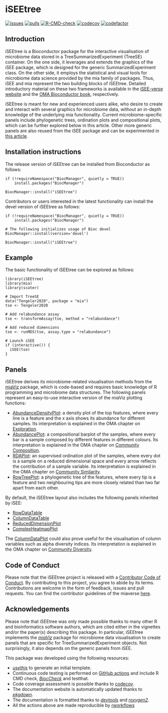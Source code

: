 # iSEEtree

[![issues](https://img.shields.io/github/issues/microbiome/iSEEtree)](https://github.com/microbiome/iSEEtree/issues)
[![pulls](https://img.shields.io/github/issues-pr/microbiome/iSEEtree)](https://github.com/microbiome/iSEEtree/pulls)
[![R-CMD-check](https://github.com/microbiome/iSEEtree/workflows/rworkflows/badge.svg)](https://github.com/microbiome/iSEEtree/actions)
[![codecov](https://codecov.io/gh/microbiome/iSEEtree/branch/devel/graph/badge.svg)](https://app.codecov.io/gh/microbiome/iSEEtree?branch=devel)
[![codefactor](https://www.codefactor.io/repository/github/microbiome/iseetree/badge)](https://www.codefactor.io/repository/github/microbiome/iseetree)

## Introduction

iSEEtree is a Bioconductor package for the interactive visualisation of
microbiome data stored in a TreeSummarizedExperiment (TreeSE) container. On the
one side, it leverages and extends the graphics of the iSEE package, which is
designed for the generic SummarizedExperiment class. On the other side, it
employs the statistical and visual tools for microbiome data science provided by
the mia family of packages. Thus, iSEE and mia represent the two building blocks
of iSEEtree. Detailed introductory material on these two frameworks is available
in the [iSEE-verse website](https://isee.github.io/) and the
[OMA Bioconductor book](https://microbiome.github.io/OMA/docs/devel/),
respectively.

iSEEtree is meant for new and experienced users alike, who desire to create and
interact with several graphics for microbiome data, without an in-depth
knowledge of the underlying mia functionality. Current microbiome-specific
panels include phylogenetic trees, ordination plots and compositional plots,
which can be further explored below in this article. Other more generic panels
are also reused from the iSEE package and can be experimented in
[this article](https://isee.github.io/iSEE/articles/basic.html).

## Installation instructions
The release version of iSEEtree can be installed from Bioconductor as follows:

```
if (!requireNamespace("BiocManager", quietly = TRUE))
    install.packages("BiocManager")

BiocManager::install("iSEEtree")
```

Contributors or users interested in the latest functionality can install the
devel version of iSEEtree as follows:

```
if (!requireNamespace("BiocManager", quietly = TRUE))
    install.packages("BiocManager")

# The following initializes usage of Bioc devel
BiocManager::install(version='devel')

BiocManager::install("iSEEtree")
```

## Example
The basic functionality of iSEEtree can be explored as follows:

```
library(iSEEtree)
library(mia)
library(scater)

# Import TreeSE
data("Tengeler2020", package = "mia")
tse <- Tengeler2020

# Add relabundance assay
tse <- transformAssay(tse, method = "relabundance")

# Add reduced dimensions
tse <- runMDS(tse, assay.type = "relabundance")

# Launch iSEE
if (interactive()) {
  iSEE(tse)
}
```

## Panels

iSEEtree derives its microbiome-related visualisation methods from the
[miaViz](https://microbiome.github.io/miaViz/) package, which is code-based and
requires basic knowledge of R programming and microbiome data structures. The
following panels represent an easy-to-use interactive version of the miaViz
plotting functions:

- [AbundanceDensityPlot](https://microbiome.github.io/iSEEtree/reference/AbundanceDensityPlot.html):
  a density plot of the top features, where every line is a feature and the x
  axis shows its abundance for different samples. Its interpretation is
  explained in the OMA chapter on
  [Exploration](https://microbiome.github.io/OMA/docs/devel/pages/12_quality_control.html).
- [AbundancePlot](https://microbiome.github.io/iSEEtree/reference/AbundancePlot.html):
  a compositional barplot of the samples, where every bar is a sample composed
  by different features in different colours. Its interpretation is explained
  in the OMA chapter on
  [Community Composition](https://microbiome.github.io/OMA/docs/devel/pages/21_microbiome_community.html).
- [RDAPlot](https://microbiome.github.io/iSEEtree/reference/RDAPlot.html): an
  supervised ordination plot of the samples, where every dot is a sample on a
  reduced dimensional space and every arrow reflects the contribution of a
  sample variable. Its interpretation is explained in the OMA chapter on
  [Community Similarity](https://microbiome.github.io/OMA/docs/devel/pages/20_beta_diversity.html).
- [RowTreePlot](https://microbiome.github.io/iSEEtree/reference/RowTreePlot.html):
  a phylogenetic tree of the features, where every tip is a feature and two
  neighbouring tips are more closely related than two far apart from each other.

By default, the iSEEtree layout also includes the following panels inherited by
iSEE:

- [RowDataTable](https://isee.github.io/iSEE/articles/basic.html#row-data-tables)
- [ColumnDataTable](https://isee.github.io/iSEE/articles/basic.html#column-data-tables)
- [ReducedDimensionPlot](https://isee.github.io/iSEE/articles/basic.html#reduced-dimension-plots)
- [ComplexHeatmapPlot](https://isee.github.io/iSEE/articles/basic.html#heat-maps)

The [ColumnDataPlot](https://isee.github.io/iSEE/articles/basic.html#coldataplot)
could also prove useful for the visualisation of column variables such as
alpha diversity indices. Its interpretation is explained in the OMA chapter on
[Community Diversity](https://microbiome.github.io/OMA/docs/devel/pages/14_alpha_diversity.html).

## Code of Conduct
Please note that the iSEEtree project is released with a
[Contributor Code of Conduct](https://bioconductor.org/about/code-of-conduct/).
By contributing to this project, you agree to abide by its terms. Contributions
are welcome in the form of feedback, issues and pull requests. You can find the
contributor guidelines of the miaverse
[here](https://github.com/microbiome/mia/blob/devel/CONTRIBUTING.md).

## Acknowledgements
Please note that iSEEtree was only made possible thanks to many other R and
bioinformatics software authors, which are cited either in the vignettes and/or
the paper(s) describing this package. In particular, iSEEtree implements the [_miaViz_](https://microbiome.github.io/miaViz/) package for microbiome data
visualisation to create panels that are specific for TreeSummarizedExperiment
objects. Not surprisingly, it also depends on the generic panels from iSEE.

This package was developed using the following resources:

- [_usethis_](https://cran.r-project.org/web/packages/usethis/) to generate an
  initial template.
- Continuous code testing is performed on
  [GitHub actions](https://github.com/features/actions) and include R CMD check,
  [_BiocCheck_](https://bioconductor.org/packages/3.16/bioc/html/BiocCheck.html)
  and testthat.
- Code coverage assessment is possible thanks to
  [codecov](https://app.codecov.io/gh/).
- The documentation website is automatically updated thanks to
  [_pkgdown_](https://cran.r-project.org/web/packages/pkgdown/).
- The documentation is formatted thanks to
  [_devtools_](https://cran.r-project.org/web/packages/devtools/) and
  [_roxygen2_](https://cran.r-project.org/web/packages/roxygen2/).
- All the actions above are made reproducible by
  [_rworkflows_](https://neurogenomics.github.io/rworkflows/)